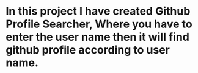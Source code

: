 # In this project I have created Github Profile Searcher, Where you have to enter the user name then it will find github profile according to user name.